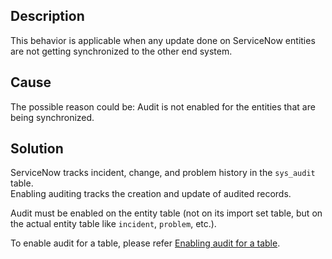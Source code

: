 ## Description

This behavior is applicable when any update done on ServiceNow entities are not getting synchronized to the other end system.

## Cause

The possible reason could be: Audit is not enabled for the entities that are being synchronized.

## Solution

ServiceNow tracks incident, change, and problem history in the `sys_audit` table.  
Enabling auditing tracks the creation and update of audited records.  

Audit must be enabled on the entity table (not on its import set table, but on the actual entity table like `incident`, `problem`, etc.).  

To enable audit for a table, please refer [Enabling audit for a table](../../../connectors/servicenow.md#turn-on-auditing-history-for-a-table).


